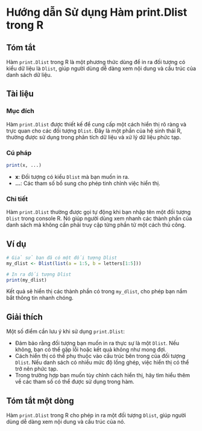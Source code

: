 <!--
Meta Description: # Hướng dẫn Sử dụng Hàm print.Dlist trong R ## Tóm tắt Hàm `print.Dlist` trong R là một phương thức dùng để in ra đối tượng có kiểu dữ liệu là `Dlist`...
Meta Keywords: dlist, một, trong, đối, tượng
-->

# Hướng dẫn Sử dụng Hàm print.Dlist trong R

## Tóm tắt
Hàm `print.Dlist` trong R là một phương thức dùng để in ra đối tượng có kiểu dữ liệu là `Dlist`, giúp người dùng dễ dàng xem nội dung và cấu trúc của danh sách dữ liệu.

## Tài liệu
### Mục đích
Hàm `print.Dlist` được thiết kế để cung cấp một cách hiển thị rõ ràng và trực quan cho các đối tượng `Dlist`. Đây là một phần của hệ sinh thái R, thường được sử dụng trong phân tích dữ liệu và xử lý dữ liệu phức tạp.

### Cú pháp
```R
print(x, ...)
```
- **x**: Đối tượng có kiểu `Dlist` mà bạn muốn in ra.
- **...**: Các tham số bổ sung cho phép tinh chỉnh việc hiển thị.

### Chi tiết
Hàm `print.Dlist` thường được gọi tự động khi bạn nhập tên một đối tượng `Dlist` trong console R. Nó giúp người dùng xem nhanh các thành phần của danh sách mà không cần phải truy cập từng phần tử một cách thủ công.

## Ví dụ
```R
# Giả sử bạn đã có một đối tượng Dlist
my_dlist <- Dlist(list(a = 1:5, b = letters[1:5]))

# In ra đối tượng Dlist
print(my_dlist)
```

Kết quả sẽ hiển thị các thành phần có trong `my_dlist`, cho phép bạn nắm bắt thông tin nhanh chóng.

## Giải thích
Một số điểm cần lưu ý khi sử dụng `print.Dlist`:
- Đảm bảo rằng đối tượng bạn muốn in ra thực sự là một `Dlist`. Nếu không, bạn có thể gặp lỗi hoặc kết quả không như mong đợi.
- Cách hiển thị có thể phụ thuộc vào cấu trúc bên trong của đối tượng `Dlist`. Nếu danh sách có nhiều mức độ lồng ghép, việc hiển thị có thể trở nên phức tạp.
- Trong trường hợp bạn muốn tùy chỉnh cách hiển thị, hãy tìm hiểu thêm về các tham số có thể được sử dụng trong hàm.

## Tóm tắt một dòng
Hàm `print.Dlist` trong R cho phép in ra một đối tượng `Dlist`, giúp người dùng dễ dàng xem nội dung và cấu trúc của nó.